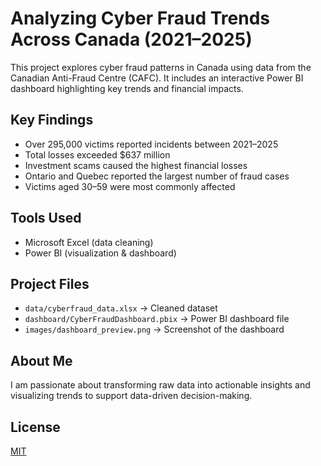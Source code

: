 # Analyzing Cyber Fraud Trends Across Canada (2021–2025)

This project explores cyber fraud patterns in Canada using data from the Canadian Anti-Fraud Centre (CAFC). It includes an interactive Power BI dashboard highlighting key trends and financial impacts.

## Key Findings
- Over 295,000 victims reported incidents between 2021–2025
- Total losses exceeded $637 million
- Investment scams caused the highest financial losses
- Ontario and Quebec reported the largest number of fraud cases
- Victims aged 30–59 were most commonly affected

## Tools Used
- Microsoft Excel (data cleaning)
- Power BI (visualization & dashboard)

## Project Files
- `data/cyberfraud_data.xlsx` → Cleaned dataset
- `dashboard/CyberFraudDashboard.pbix` → Power BI dashboard file
- `images/dashboard_preview.png` → Screenshot of the dashboard

## About Me
I am passionate about transforming raw data into actionable insights and visualizing trends to support data-driven decision-making.

## License
[MIT](LICENSE)

